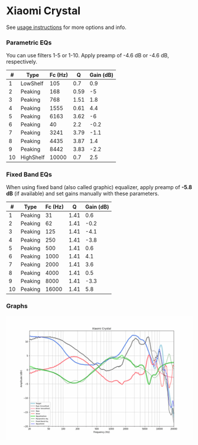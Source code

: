 # Xiaomi Crystal
See [usage instructions](https://github.com/jaakkopasanen/AutoEq#usage) for more options and info.

### Parametric EQs
You can use filters 1-5 or 1-10. Apply preamp of -4.6 dB or -4.6 dB, respectively.

|   # | Type      |   Fc (Hz) |    Q |   Gain (dB) |
|-----|-----------|-----------|------|-------------|
|   1 | LowShelf  |       105 | 0.7  |         0.9 |
|   2 | Peaking   |       168 | 0.59 |        -5   |
|   3 | Peaking   |       768 | 1.51 |         1.8 |
|   4 | Peaking   |      1555 | 0.61 |         4.4 |
|   5 | Peaking   |      6163 | 3.62 |        -6   |
|   6 | Peaking   |        40 | 2.2  |        -0.2 |
|   7 | Peaking   |      3241 | 3.79 |        -1.1 |
|   8 | Peaking   |      4435 | 3.87 |         1.4 |
|   9 | Peaking   |      8442 | 3.83 |        -2.2 |
|  10 | HighShelf |     10000 | 0.7  |         2.5 |

### Fixed Band EQs
When using fixed band (also called graphic) equalizer, apply preamp of **-5.8 dB** (if available) and set gains manually with these parameters.

|   # | Type    |   Fc (Hz) |    Q |   Gain (dB) |
|-----|---------|-----------|------|-------------|
|   1 | Peaking |        31 | 1.41 |         0.6 |
|   2 | Peaking |        62 | 1.41 |        -0.2 |
|   3 | Peaking |       125 | 1.41 |        -4.1 |
|   4 | Peaking |       250 | 1.41 |        -3.8 |
|   5 | Peaking |       500 | 1.41 |         0.6 |
|   6 | Peaking |      1000 | 1.41 |         4.1 |
|   7 | Peaking |      2000 | 1.41 |         3.6 |
|   8 | Peaking |      4000 | 1.41 |         0.5 |
|   9 | Peaking |      8000 | 1.41 |        -3.3 |
|  10 | Peaking |     16000 | 1.41 |         5.8 |

### Graphs
![](./Xiaomi%20Crystal.png)
